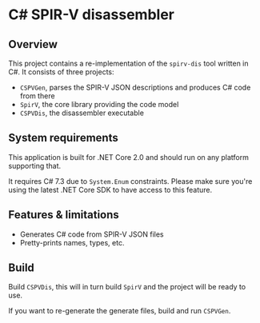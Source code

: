 C# SPIR-V disassembler
======================

Overview
--------

This project contains a re-implementation of the ``spirv-dis`` tool written in C#. It consists of three projects:

* ``CSPVGen``, parses the SPIR-V JSON descriptions and produces C# code from there
* ``SpirV``, the core library providing the code model
* ``CSPVDis``, the disassembler executable

System requirements
-------------------

This application is built for .NET Core 2.0 and should run on any platform supporting that.

It requires C# 7.3 due to `System.Enum` constraints. Please make sure you're using the latest .NET Core SDK to have access to this feature.

Features & limitations
----------------------

* Generates C# code from SPIR-V JSON files
* Pretty-prints names, types, etc.

Build
-----

Build `CSPVDis`, this will in turn build `SpirV` and the project will be ready to use.

If you want to re-generate the generate files, build and run `CSPVGen`.